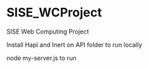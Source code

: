 # SISE_WCProject
SISE Web Computing Project

Install Hapi and Inert on API folder to run locally

node my-server.js to run

